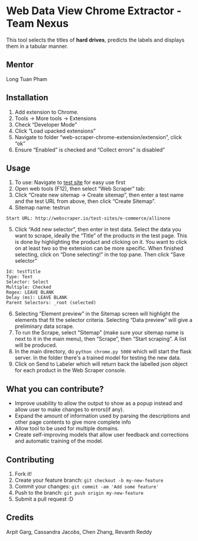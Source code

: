 # Web Data View Chrome Extractor - Team Nexus
This tool selects the titles of **hard drives**, predicts the labels and displays them in a tabular manner.
## Mentor
Long Tuan Pham
## Installation
1. Add extension to Chrome.
2. Tools -> More tools -> Extensions
3. Check “Developer Mode”
4. Click “Load upacked extensions”
5. Navigate to folder “web-scraper-chrome-extension/extension”, click “ok”
6. Ensure “Enabled” is checked and “Collect errors” is disabled”

## Usage
1. To use: Navigate to [test site](http://webscraper.io/test-sites/e-commerce/allinone) for easy use first
2. Open web tools (F12), then select “Web Scraper” tab:
3. Click “Create new sitemap -> Create sitemap”, then enter a test name and the test URL from above, then click “Create Sitemap”.
4. Sitemap name: testrun

```
Start URL: http://webscraper.io/test-sites/e-commerce/allinone
```

5. Click “Add new selector”, then enter in test data. Select the data you want to scrape, ideally the “Title” of the products in the test page. This is done by highlighting the product and clicking on it. You want to click on at least two so the extension can be more specific. When finished selecting, click on “Done selecting!” in the top pane. Then click “Save selector”

```
Id: testTitle
Type: Text
Selector: Select
Multiple: Checked
Regex: LEAVE BLANK
Delay (ms): LEAVE BLANK
Parent Selectors: _root (selected)
```

6. Selecting “Element preview” in the Sitemap screen will highlight the elements that fit the selector criteria. Selecting “Data preview” will give a preliminary data scrape.
7. To run the Scrape, select “Sitemap” (make sure your sitemap name is next to it in the main menu), then “Scrape”, then “Start scraping”. A list will be produced.
8. In the main directory, do `python chrome.py 5000` which will start the flask server. In the folder there's a trained model for testing the new data.
9. Click on Send to Labeler which will return back the labelled json object for each product in the Web Scraper console.

## What you can contribute?

* Improve usability to allow the output to show as a popup instead and allow user to make changes to errors(if any).
* Expand the amount of information used by parsing the descriptions and other page contents to give more complete info
* Allow tool to be used for multiple domains.
* Create self-improving models that allow user feedback and corrections and automatic training of the model.

## Contributing
1. Fork it!
2. Create your feature branch: `git checkout -b my-new-feature`
3. Commit your changes: `git commit -am 'Add some feature'`
4. Push to the branch: `git push origin my-new-feature`
5. Submit a pull request :D

## Credits
Arpit Garg, Cassandra Jacobs, Chen Zhang, Revanth Reddy

